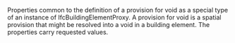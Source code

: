Properties common to the definition of a provision for void as a special type of an instance of IfcBuildingElementProxy. A provision for void is a spatial provision that might be resolved into a void in a building element. The properties carry requested values.